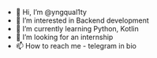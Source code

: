 - 👋 Hi, I’m @yngqual1ty
- 👀 I’m interested in Backend development
- 🌱 I’m currently learning Python, Kotlin
- 💞️ I’m looking for an internship
- 📫 How to reach me - telegram in bio

<!---
yngqual1ty/yngqual1ty is a ✨ special ✨ repository because its `README.md` (this file) appears on your GitHub profile.
You can click the Preview link to take a look at your changes.
--->

